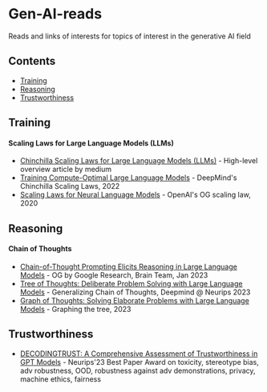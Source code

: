 # Gen-AI-reads
Reads and links of interests for topics of interest in the generative AI field

## Contents 
- [Training](#training)
- [Reasoning](#reasoning)
- [Trustworthiness](#trustworthiness)

## Training
#### Scaling Laws for Large Language Models (LLMs)
- [Chinchilla Scaling Laws for Large Language Models (LLMs)](https://medium.com/@raniahossam/chinchilla-scaling-laws-for-large-language-models-llms-40c434e4e1c1#:~:text=While%20training%20they%20suggest%20that,tokens%20should%20be%201.4%20trillion.) - High-level overview article by medium 
- [Training Compute-Optimal Large Language Models](https://arxiv.org/pdf/2203.15556.pdf) - DeepMind's Chinchilla Scaling Laws, 2022
- [Scaling Laws for Neural Language Models](https://arxiv.org/abs/2001.08361) - OpenAI's OG scaling law, 2020

## Reasoning
#### Chain of Thoughts
- [Chain-of-Thought Prompting Elicits Reasoning in Large Language Models](https://arxiv.org/pdf/2201.11903.pdf) - OG by Google Research, Brain Team, Jan 2023
- [Tree of Thoughts: Deliberate Problem Solving with Large Language Models](https://arxiv.org/pdf/2305.10601.pdf) - Generalizing Chain of Thoughts, Deepmind @ Neurips 2023
- [Graph of Thoughts: Solving Elaborate Problems with Large Language Models](https://arxiv.org/pdf/2308.09687.pdf) - Graphing the tree, 2023


## Trustworthiness
- [DECODINGTRUST: A Comprehensive Assessment of Trustworthiness in GPT Models](https://arxiv.org/pdf/2306.11698.pdf) - Neurips'23 Best Paper Award on toxicity, stereotype bias, adv robustness, OOD, robustness against adv demonstrations, privacy, machine ethics, fairness

## 


